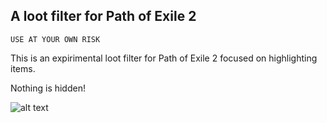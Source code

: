 ## A loot filter for Path of Exile 2

`USE AT YOUR OWN RISK`

This is an expirimental loot filter for Path of Exile 2 focused on highlighting items.

Nothing is hidden!

![alt text](screenshot.png "Title")